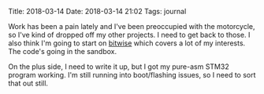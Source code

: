 Title: 2018-03-14
Date: 2018-03-14 21:02
Tags: journal

Work has been a pain lately and I've been preoccupied with the motorcycle, so
I've kind of dropped off my other projects. I need to get back to those. I
also think I'm going to start on
[bitwise](https://github.com/pervognsen/bitwise) which covers a lot of my
interests. The code's going in the sandbox.

On the plus side, I need to write it up, but I got my pure-asm STM32 program
working. I'm still running into boot/flashing issues, so I need to sort that
out still.